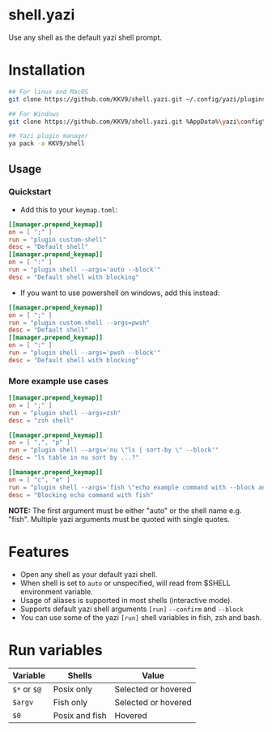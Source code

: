 # shell.yazi

Use any shell as the default yazi shell prompt.

# Installation

```bash
## For linux and MacOS
git clone https://github.com/KKV9/shell.yazi.git ~/.config/yazi/plugins/shell.yazi

## For Windows
git clone https://github.com/KKV9/shell.yazi.git %AppData%\yazi\config\plugins\shell.yazi

## Yazi plugin manager
ya pack -a KKV9/shell
```
## Usage


### Quickstart

- Add this to your `keymap.toml`:

```toml
[[manager.prepend_keymap]]
on = [ ";" ]
run = "plugin custom-shell"
desc = "Default shell"
[[manager.prepend_keymap]]
on = [ ":" ]
run = "plugin shell --args='auto --block'"
desc = "Default shell with blocking"
```

- If you want to use powershell on windows, add this instead:
```toml
[[manager.prepend_keymap]]
on = [ ";" ]
run = "plugin custom-shell --args=pwsh"
desc = "Default shell"
[[manager.prepend_keymap]]
on = [ ":" ]
run = "plugin shell --args='pwsh --block'"
desc = "Default shell with blocking"
```

### More example use cases

```toml
[[manager.prepend_keymap]]
on = [ ";" ]
run = "plugin shell --args=zsh"
desc = "zsh shell"
```

```toml
[[manager.prepend_keymap]]
on = [ ",", "p" ]
run = "plugin shell --args='nu \"ls | sort-by \" --block'"
desc = "ls table in nu sort by ...?"
```

```toml
[[manager.prepend_keymap]]
on = [ "c", "e" ]
run = "plugin shell --args='fish \"echo example command with --block and --confirm flags ; read c\" --block --confirm'"
desc = "Blocking echo command with fish"
```

**NOTE:** The first argument must be either "auto" or the shell name e.g. "fish". Multiple yazi arguments must be quoted with single quotes.

# Features

- Open any shell as your default yazi shell.
- When shell is set to `auto` or unspecified, will read from $SHELL environment variable.
- Usage of aliases is supported in most shells (interactive mode).
- Supports default yazi shell arguments `[run]` `--confirm` and `--block`
- You can use some of the yazi `[run]` shell variables in fish, zsh and bash. 

# Run variables

| Variable      | Shells        | Value              |
| ------------- | ------------- | ------------------ |
| `$*` or `$@`  | Posix only    | Selected or hovered|
| `$argv`       | Fish only     | Selected or hovered|
| `$0`          | Posix and fish| Hovered            |
